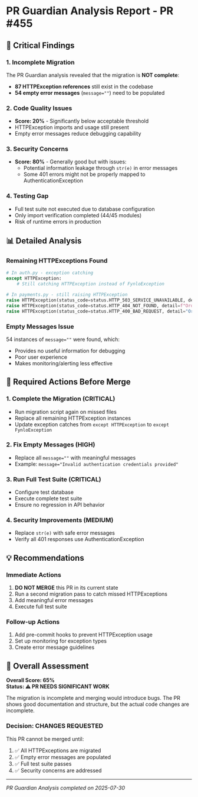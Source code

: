 # PR Guardian Analysis Report - PR #455

## 🚨 Critical Findings

### 1. **Incomplete Migration**
The PR Guardian analysis revealed that the migration is **NOT complete**:
- **87 HTTPException references** still exist in the codebase
- **54 empty error messages** (`message=""`) need to be populated

### 2. **Code Quality Issues**
- **Score: 20%** - Significantly below acceptable threshold
- HTTPException imports and usage still present
- Empty error messages reduce debugging capability

### 3. **Security Concerns**
- **Score: 80%** - Generally good but with issues:
  - Potential information leakage through `str(e)` in error messages
  - Some 401 errors might not be properly mapped to AuthenticationException

### 4. **Testing Gap**
- Full test suite not executed due to database configuration
- Only import verification completed (44/45 modules)
- Risk of runtime errors in production

## 📊 Detailed Analysis

### Remaining HTTPExceptions Found

```python
# In auth.py - exception catching
except HTTPException:
    # Still catching HTTPException instead of FynloException

# In payments.py - still raising HTTPException
raise HTTPException(status_code=status.HTTP_503_SERVICE_UNAVAILABLE, detail="Square provider not available.")
raise HTTPException(status_code=status.HTTP_404_NOT_FOUND, detail=f"Order {payment_create_req.order_id} not found.")
raise HTTPException(status_code=status.HTTP_400_BAD_REQUEST, detail="Order already paid.")
```

### Empty Messages Issue
54 instances of `message=""` were found, which:
- Provides no useful information for debugging
- Poor user experience
- Makes monitoring/alerting less effective

## 🔧 Required Actions Before Merge

### 1. **Complete the Migration** (CRITICAL)
- Run migration script again on missed files
- Replace all remaining HTTPException instances
- Update exception catches from `except HTTPException` to `except FynloException`

### 2. **Fix Empty Messages** (HIGH)
- Replace all `message=""` with meaningful messages
- Example: `message="Invalid authentication credentials provided"`

### 3. **Run Full Test Suite** (CRITICAL)
- Configure test database
- Execute complete test suite
- Ensure no regression in API behavior

### 4. **Security Improvements** (MEDIUM)
- Replace `str(e)` with safe error messages
- Verify all 401 responses use AuthenticationException

## 💡 Recommendations

### Immediate Actions
1. **DO NOT MERGE** this PR in its current state
2. Run a second migration pass to catch missed HTTPExceptions
3. Add meaningful error messages
4. Execute full test suite

### Follow-up Actions
1. Add pre-commit hooks to prevent HTTPException usage
2. Set up monitoring for exception types
3. Create error message guidelines

## 🎯 Overall Assessment

**Overall Score: 65%**  
**Status: ⚠️ PR NEEDS SIGNIFICANT WORK**

The migration is incomplete and merging would introduce bugs. The PR shows good documentation and structure, but the actual code changes are incomplete.

### Decision: **CHANGES REQUESTED**

This PR cannot be merged until:
1. ✅ All HTTPExceptions are migrated
2. ✅ Empty error messages are populated
3. ✅ Full test suite passes
4. ✅ Security concerns are addressed

---
*PR Guardian Analysis completed on 2025-07-30*